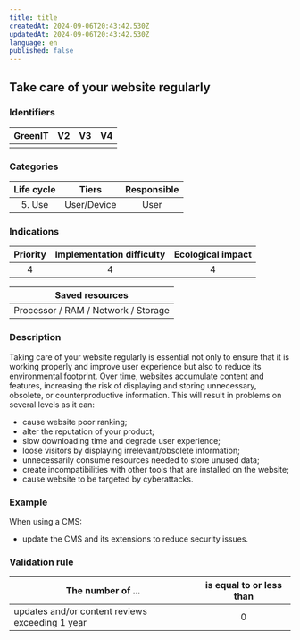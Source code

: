 ```yaml
---
title: title
createdAt: 2024-09-06T20:43:42.530Z
updatedAt: 2024-09-06T20:43:42.530Z
language: en
published: false
---
```

## Take care of your website regularly

### Identifiers

| GreenIT | V2  | V3  | V4  |
| :-----: | :-: | :-: | :-: |
|         |     |     |     |

### Categories

| Life cycle |    Tiers    | Responsible |
| :--------: | :---------: | :---------: |
|   5. Use   | User/Device |    User     |

### Indications

| Priority | Implementation difficulty | Ecological impact |
| :------: | :-----------------------: | :---------------: |
|    4     |             4             |         4         |

|           Saved resources           |
| :---------------------------------: |
| Processor / RAM / Network / Storage |

### Description

Taking care of your website regularly is essential not only to ensure that it is working properly and improve user experience but also to reduce its environmental footprint. Over time, websites accumulate content and features, increasing the risk of displaying and storing unnecessary, obsolete, or counterproductive information. This will result in problems on several levels as it can:

- cause website poor ranking;
- alter the reputation of your product;
- slow downloading time and degrade user experience;
- loose visitors by displaying irrelevant/obsolete information;
- unnecessarily consume resources needed to store unused data;
- create incompatibilities with other tools that are installed on the website;
- cause website to be targeted by cyberattacks.

### Example

When using a CMS:

- update the CMS and its extensions to reduce security issues.

### Validation rule

| The number of ...                               | is equal to or less than |
| ----------------------------------------------- | :----------------------: |
| updates and/or content reviews exceeding 1 year |            0             |
